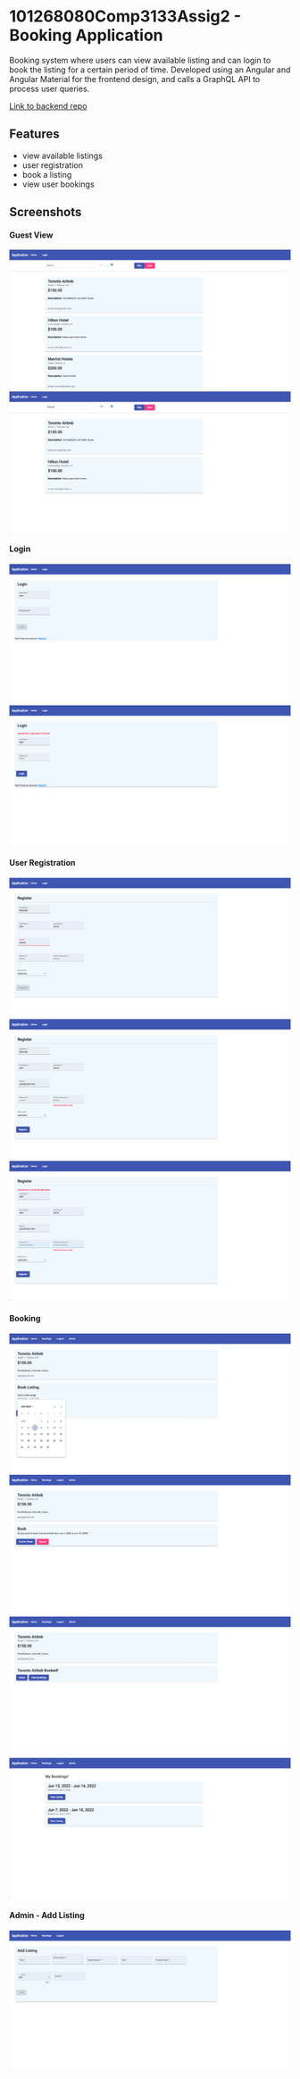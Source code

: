 # 101268080Comp3133Assig2 - Booking Application

Booking system where users can view available listing and can login to book the listing for a certain period of time. Developed using an Angular and Angular Material for the frontend design, and calls a GraphQL API to process user queries.

[Link to backend repo](https://github.com/jack9rob/101268080_comp3133_assig1)

## Features
- view available listings
- user registration
- book a listing
- view user bookings

## Screenshots

#### Guest View
![guest view](https://github.com/jack9rob/101268080_comp3133_assig2/blob/main/screenshots/guest_view.png?raw=true)
![search](https://github.com/jack9rob/101268080_comp3133_assig2/blob/main/screenshots/search_listings.png?raw=true)

#### Login
![login](https://github.com/jack9rob/101268080_comp3133_assig2/blob/main/screenshots/user_login.png?raw=true)
![login error](https://github.com/jack9rob/101268080_comp3133_assig2/blob/main/screenshots/user_login_error.png?raw=true)

#### User Registration
![registration](https://github.com/jack9rob/101268080_comp3133_assig2/blob/main/screenshots/user_registration.png?raw=true)
![registration password error](https://github.com/jack9rob/101268080_comp3133_assig2/blob/main/screenshots/user_registration_password_error.png?raw=true)
![registration username error](https://github.com/jack9rob/101268080_comp3133_assig2/blob/main/screenshots/user_registration_username_error.png?raw=true)

#### Booking
![view listing](https://github.com/jack9rob/101268080_comp3133_assig2/blob/main/screenshots/view_listing.png?raw=true)
![confirm booking](https://github.com/jack9rob/101268080_comp3133_assig2/blob/main/screenshots/confirm_booking.png?raw=true)
![listing booked](https://github.com/jack9rob/101268080_comp3133_assig2/blob/main/screenshots/listing_booked.png?raw=true)
![users bookings](https://github.com/jack9rob/101268080_comp3133_assig2/blob/main/screenshots/user_bookings.png?raw=true)

#### Admin - Add Listing
![Add listing](https://github.com/jack9rob/101268080_comp3133_assig2/blob/main/screenshots/admin_add_listing.png?raw=true)
